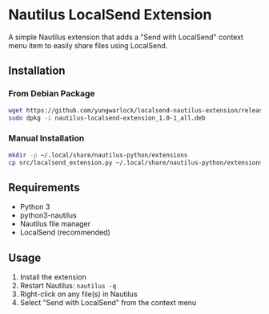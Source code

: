# Nautilus LocalSend Extension

A simple Nautilus extension that adds a "Send with LocalSend" context menu item to easily share files using LocalSend.

## Installation

### From Debian Package

```bash
wget https://github.com/yungwarlock/localsend-nautilus-extension/releases/download/v1.0.0/nautilus-localsend-extension_1.0-1_all.deb
sudo dpkg -i nautilus-localsend-extension_1.0-1_all.deb
```

### Manual Installation

```bash
mkdir -p ~/.local/share/nautilus-python/extensions
cp src/localsend_extension.py ~/.local/share/nautilus-python/extensions/
```

## Requirements

- Python 3
- python3-nautilus
- Nautilus file manager
- LocalSend (recommended)

## Usage

1. Install the extension
2. Restart Nautilus: `nautilus -q`
3. Right-click on any file(s) in Nautilus
4. Select "Send with LocalSend" from the context menu
